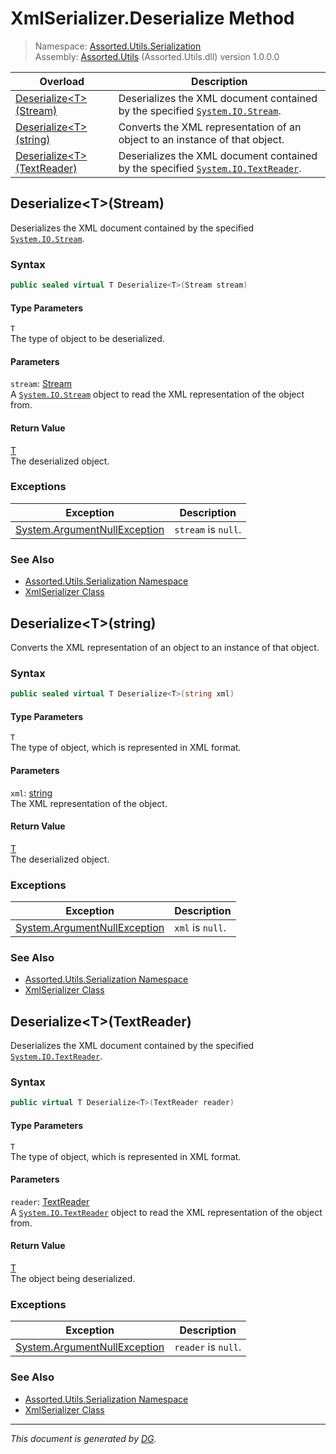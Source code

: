 ﻿# XmlSerializer.Deserialize Method

> Namespace: [Assorted.Utils.Serialization](_toc.Assorted.Utils.md#Assorted.Utils.Serialization%20Namespace)\
> Assembly: [Assorted.Utils](_toc.Assorted.Utils.md) (Assorted.Utils.dll) version 1.0.0.0

Overload | Description
--- | ---
[Deserialize\<T>(Stream)](Assorted.Utils.Serialization.XmlSerializer.Deserialize.md#Deserialize%3CT%3E%28Stream%29) | Deserializes the XML document contained by the specified [`System.IO.Stream`](https://docs.microsoft.com/en-us/dotnet/api/system.io.stream).
[Deserialize\<T>(string)](Assorted.Utils.Serialization.XmlSerializer.Deserialize.md#Deserialize%3CT%3E%28string%29) | Converts the XML representation of an object to an instance of that object.
[Deserialize\<T>(TextReader)](Assorted.Utils.Serialization.XmlSerializer.Deserialize.md#Deserialize%3CT%3E%28TextReader%29) | Deserializes the XML document contained by the specified [`System.IO.TextReader`](https://docs.microsoft.com/en-us/dotnet/api/system.io.textreader).

## Deserialize\<T>(Stream)

Deserializes the XML document contained by the specified [`System.IO.Stream`](https://docs.microsoft.com/en-us/dotnet/api/system.io.stream).

### Syntax

```csharp
public sealed virtual T Deserialize<T>(Stream stream)
```

#### Type Parameters

`T`\
The type of object to be deserialized.

#### Parameters

`stream`: [Stream](https://docs.microsoft.com/en-us/dotnet/api/system.io.stream)\
A [`System.IO.Stream`](https://docs.microsoft.com/en-us/dotnet/api/system.io.stream) object to read the XML representation of the object from.

#### Return Value

[T](https://docs.microsoft.com/en-us/dotnet/api/t)\
The deserialized object.

### Exceptions

Exception | Description
--- | ---
[System.ArgumentNullException](https://docs.microsoft.com/en-us/dotnet/api/system.argumentnullexception) | `stream` is `null`.

### See Also

- [Assorted.Utils.Serialization Namespace](_toc.Assorted.Utils.md#Assorted.Utils.Serialization%20Namespace)
- [XmlSerializer Class](Assorted.Utils.Serialization.XmlSerializer.md)

## Deserialize\<T>(string)

Converts the XML representation of an object to an instance of that object.

### Syntax

```csharp
public sealed virtual T Deserialize<T>(string xml)
```

#### Type Parameters

`T`\
The type of object, which is represented in XML format.

#### Parameters

`xml`: [string](https://docs.microsoft.com/en-us/dotnet/api/system.string)\
The XML representation of the object.

#### Return Value

[T](https://docs.microsoft.com/en-us/dotnet/api/t)\
The deserialized object.

### Exceptions

Exception | Description
--- | ---
[System.ArgumentNullException](https://docs.microsoft.com/en-us/dotnet/api/system.argumentnullexception) | `xml` is `null`.

### See Also

- [Assorted.Utils.Serialization Namespace](_toc.Assorted.Utils.md#Assorted.Utils.Serialization%20Namespace)
- [XmlSerializer Class](Assorted.Utils.Serialization.XmlSerializer.md)

## Deserialize\<T>(TextReader)

Deserializes the XML document contained by the specified [`System.IO.TextReader`](https://docs.microsoft.com/en-us/dotnet/api/system.io.textreader).

### Syntax

```csharp
public virtual T Deserialize<T>(TextReader reader)
```

#### Type Parameters

`T`\
The type of object, which is represented in XML format.

#### Parameters

`reader`: [TextReader](https://docs.microsoft.com/en-us/dotnet/api/system.io.textreader)\
A [`System.IO.TextReader`](https://docs.microsoft.com/en-us/dotnet/api/system.io.textreader) object to read the XML representation of the object from.

#### Return Value

[T](https://docs.microsoft.com/en-us/dotnet/api/t)\
The object being deserialized.

### Exceptions

Exception | Description
--- | ---
[System.ArgumentNullException](https://docs.microsoft.com/en-us/dotnet/api/system.argumentnullexception) | `reader` is `null`.

### See Also

- [Assorted.Utils.Serialization Namespace](_toc.Assorted.Utils.md#Assorted.Utils.Serialization%20Namespace)
- [XmlSerializer Class](Assorted.Utils.Serialization.XmlSerializer.md)

---

_This document is generated by [DG](https://github.com/Khojasteh/dg)._
